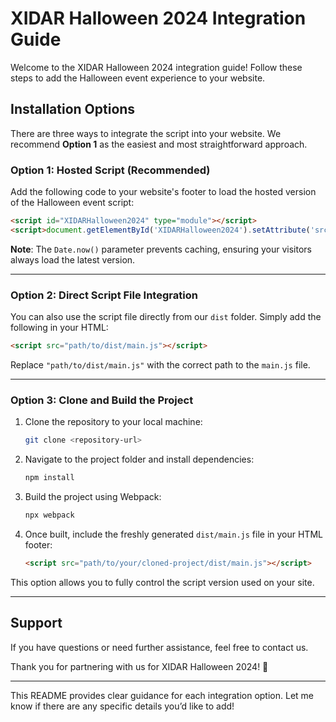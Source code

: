 # XIDAR Halloween 2024 Integration Guide

Welcome to the XIDAR Halloween 2024 integration guide! Follow these steps to add the Halloween event experience to your website.

## Installation Options

There are three ways to integrate the script into your website. We recommend **Option 1** as the easiest and most straightforward approach.

### Option 1: Hosted Script (Recommended)

Add the following code to your website's footer to load the hosted version of the Halloween event script:

```html
<script id="XIDARHalloween2024" type="module"></script>
<script>document.getElementById('XIDARHalloween2024').setAttribute('src', "https://my.xidar.io/assets/scripts/halloween2024.js?u=" + Date.now())</script>
```

**Note**: The `Date.now()` parameter prevents caching, ensuring your visitors always load the latest version.

---

### Option 2: Direct Script File Integration

You can also use the script file directly from our `dist` folder. Simply add the following in your HTML:

```html
<script src="path/to/dist/main.js"></script>
```

Replace `"path/to/dist/main.js"` with the correct path to the `main.js` file.

---

### Option 3: Clone and Build the Project

1. Clone the repository to your local machine:

   ```bash
   git clone <repository-url>
   ```

2. Navigate to the project folder and install dependencies:

   ```bash
   npm install
   ```

3. Build the project using Webpack:

   ```bash
   npx webpack
   ```

4. Once built, include the freshly generated `dist/main.js` file in your HTML footer:

   ```html
   <script src="path/to/your/cloned-project/dist/main.js"></script>
   ```

This option allows you to fully control the script version used on your site.

---

## Support

If you have questions or need further assistance, feel free to contact us.

Thank you for partnering with us for XIDAR Halloween 2024! 🎃

--- 

This README provides clear guidance for each integration option. Let me know if there are any specific details you’d like to add!